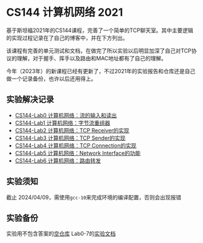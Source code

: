 # CS144 计算机网络 2021

基于斯坦福2021年的CS144课程，完善了一个简单的TCP聊天室。其中主要逻辑的实现过程记录在了自己的博客中，并在下方列出。

该课程有完善的单元测试和文档，在做完了所以实验以后明显加深了自己对TCP协议的理解，对于握手、挥手以及路由和MAC地址都有了自己的理解。

今年（2023年）的新课程已经有更新了，不过2021年的实验报告和仓库还是自己做一个记录备份，也许以后还用得上。

## 实验解决记录

* [CS144-Lab0 计算机网络：流的输入和读出](https://halc.top/p/2ca0860a)
* [CS144-Lab1 计算机网络：字节流重组器](https://halc.top/p/aeda2510)
* [CS144-Lab2 计算机网络：TCP Receiver的实现](https://halc.top/p/4e68707)
* [CS144-Lab3 计算机网络：TCP Sender的实现](https://halc.top/p/73e1b791)
* [CS144-Lab4 计算机网络：TCP Connection的实现](https://halc.top/p/10e77bc5)
* [CS144-Lab5 计算机网络：Network Interface的功能](https://halc.top/p/db490294)
* [CS144-Lab6 计算机网络：路由转发](https://halc.top/p/195b5fa9)

## 实验须知

截止 2024/04/09，需使用`gcc-10`来完成环境的编译配置，否则会出现报错

## 实验备份

实验用不包含答案的[空仓库](https://github.com/HalcyonAzure/sponge)
Lab0-7的[实验文档](https://github.com/HalcyonAzure/CS144/tree/master/assignments)

